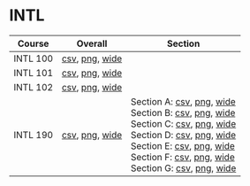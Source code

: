 # INTL

| Course | Overall | Section |
| ------ | ------- | ------- |
| INTL 100 | [csv](https://github.com/UCSD-Historical-Enrollment-Data/2025Spring/blob/main/overall/INTL%20100.csv), [png](https://raw.githubusercontent.com/UCSD-Historical-Enrollment-Data/2025Spring/main/plot_overall/INTL%20100.png), [wide](https://raw.githubusercontent.com/UCSD-Historical-Enrollment-Data/2025Spring/main/plot_overall_wide/INTL%20100.png) |  |
| INTL 101 | [csv](https://github.com/UCSD-Historical-Enrollment-Data/2025Spring/blob/main/overall/INTL%20101.csv), [png](https://raw.githubusercontent.com/UCSD-Historical-Enrollment-Data/2025Spring/main/plot_overall/INTL%20101.png), [wide](https://raw.githubusercontent.com/UCSD-Historical-Enrollment-Data/2025Spring/main/plot_overall_wide/INTL%20101.png) |  |
| INTL 102 | [csv](https://github.com/UCSD-Historical-Enrollment-Data/2025Spring/blob/main/overall/INTL%20102.csv), [png](https://raw.githubusercontent.com/UCSD-Historical-Enrollment-Data/2025Spring/main/plot_overall/INTL%20102.png), [wide](https://raw.githubusercontent.com/UCSD-Historical-Enrollment-Data/2025Spring/main/plot_overall_wide/INTL%20102.png) |  |
| INTL 190 | [csv](https://github.com/UCSD-Historical-Enrollment-Data/2025Spring/blob/main/overall/INTL%20190.csv), [png](https://raw.githubusercontent.com/UCSD-Historical-Enrollment-Data/2025Spring/main/plot_overall/INTL%20190.png), [wide](https://raw.githubusercontent.com/UCSD-Historical-Enrollment-Data/2025Spring/main/plot_overall_wide/INTL%20190.png) | Section A: [csv](https://github.com/UCSD-Historical-Enrollment-Data/2025Spring/blob/main/section/INTL%20190_A.csv), [png](https://raw.githubusercontent.com/UCSD-Historical-Enrollment-Data/2025Spring/main/plot_section/INTL%20190_A.png), [wide](https://raw.githubusercontent.com/UCSD-Historical-Enrollment-Data/2025Spring/main/plot_section_wide/INTL%20190_A.png)<br>Section B: [csv](https://github.com/UCSD-Historical-Enrollment-Data/2025Spring/blob/main/section/INTL%20190_B.csv), [png](https://raw.githubusercontent.com/UCSD-Historical-Enrollment-Data/2025Spring/main/plot_section/INTL%20190_B.png), [wide](https://raw.githubusercontent.com/UCSD-Historical-Enrollment-Data/2025Spring/main/plot_section_wide/INTL%20190_B.png)<br>Section C: [csv](https://github.com/UCSD-Historical-Enrollment-Data/2025Spring/blob/main/section/INTL%20190_C.csv), [png](https://raw.githubusercontent.com/UCSD-Historical-Enrollment-Data/2025Spring/main/plot_section/INTL%20190_C.png), [wide](https://raw.githubusercontent.com/UCSD-Historical-Enrollment-Data/2025Spring/main/plot_section_wide/INTL%20190_C.png)<br>Section D: [csv](https://github.com/UCSD-Historical-Enrollment-Data/2025Spring/blob/main/section/INTL%20190_D.csv), [png](https://raw.githubusercontent.com/UCSD-Historical-Enrollment-Data/2025Spring/main/plot_section/INTL%20190_D.png), [wide](https://raw.githubusercontent.com/UCSD-Historical-Enrollment-Data/2025Spring/main/plot_section_wide/INTL%20190_D.png)<br>Section E: [csv](https://github.com/UCSD-Historical-Enrollment-Data/2025Spring/blob/main/section/INTL%20190_E.csv), [png](https://raw.githubusercontent.com/UCSD-Historical-Enrollment-Data/2025Spring/main/plot_section/INTL%20190_E.png), [wide](https://raw.githubusercontent.com/UCSD-Historical-Enrollment-Data/2025Spring/main/plot_section_wide/INTL%20190_E.png)<br>Section F: [csv](https://github.com/UCSD-Historical-Enrollment-Data/2025Spring/blob/main/section/INTL%20190_F.csv), [png](https://raw.githubusercontent.com/UCSD-Historical-Enrollment-Data/2025Spring/main/plot_section/INTL%20190_F.png), [wide](https://raw.githubusercontent.com/UCSD-Historical-Enrollment-Data/2025Spring/main/plot_section_wide/INTL%20190_F.png)<br>Section G: [csv](https://github.com/UCSD-Historical-Enrollment-Data/2025Spring/blob/main/section/INTL%20190_G.csv), [png](https://raw.githubusercontent.com/UCSD-Historical-Enrollment-Data/2025Spring/main/plot_section/INTL%20190_G.png), [wide](https://raw.githubusercontent.com/UCSD-Historical-Enrollment-Data/2025Spring/main/plot_section_wide/INTL%20190_G.png) |
